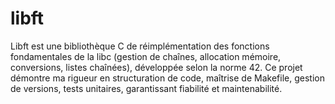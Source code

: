 # libft
Libft est une bibliothèque C de réimplémentation des fonctions fondamentales de la libc (gestion de chaînes, allocation mémoire, conversions, listes chaînées), développée selon la norme 42. Ce projet démontre ma rigueur en structuration de code, maîtrise de Makefile, gestion de versions, tests unitaires, garantissant fiabilité et maintenabilité.
